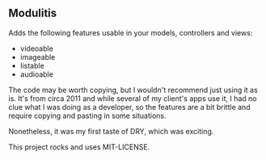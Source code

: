 ## Modulitis

Adds the following features usable in your models, controllers and views:

- videoable
- imageable
- listable
- audioable

The code may be worth copying, but I wouldn't recommend just using it as is. It's from circa 2011 and while several of my client's apps use it, I had no clue what I was doing as a developer, so the features are a bit brittle and require copying and pasting in some situations. 

Nonetheless, it was my first taste of DRY, which was exciting.


This project rocks and uses MIT-LICENSE.
